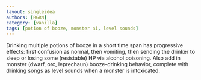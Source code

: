 ```yaml
---
layout: singleidea
authors: [RGRN]
category: [vanilla]
tags: [potion of booze, monster ai, level sounds]
---
```

Drinking multiple potions of booze in a short time span has progressive effects: first confusion as normal, then vomiting, then sending the drinker to sleep or losing some (resistable) HP via alcohol poisoning. Also add in monster (dwarf, orc, leprechaun) booze-drinking behavior, complete with drinking songs as level sounds when a monster is intoxicated.
